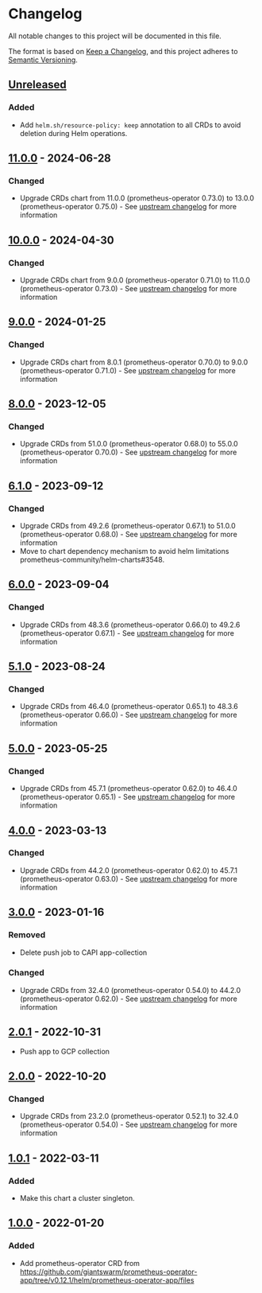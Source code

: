 # Changelog

All notable changes to this project will be documented in this file.

The format is based on [Keep a Changelog](https://keepachangelog.com/en/1.0.0/),
and this project adheres to [Semantic Versioning](https://semver.org/spec/v2.0.0.html).

## [Unreleased]

### Added

- Add `helm.sh/resource-policy: keep` annotation to all CRDs to avoid deletion during Helm operations.

## [11.0.0] - 2024-06-28

### Changed

- Upgrade CRDs chart from 11.0.0 (prometheus-operator 0.73.0) to 13.0.0 (prometheus-operator 0.75.0) - See [upstream changelog](https://github.com/prometheus-operator/prometheus-operator/blob/main/CHANGELOG.md#0750--2024-06-26) for more information

## [10.0.0] - 2024-04-30

### Changed

- Upgrade CRDs chart from 9.0.0 (prometheus-operator 0.71.0) to 11.0.0 (prometheus-operator 0.73.0) - See [upstream changelog](https://github.com/prometheus-operator/prometheus-operator/blob/main/CHANGELOG.md#0730--2024-04-03) for more information

## [9.0.0] - 2024-01-25

### Changed

- Upgrade CRDs chart from 8.0.1 (prometheus-operator 0.70.0) to 9.0.0 (prometheus-operator 0.71.0) - See [upstream changelog](https://github.com/prometheus-operator/prometheus-operator/blob/main/CHANGELOG.md#0710--2024-01-02) for more information

## [8.0.0] - 2023-12-05

### Changed

- Upgrade CRDs from 51.0.0 (prometheus-operator 0.68.0) to 55.0.0 (prometheus-operator 0.70.0) - See [upstream changelog](https://github.com/prometheus-operator/prometheus-operator/blob/main/CHANGELOG.md#0700--2023-11-30) for more information

## [6.1.0] - 2023-09-12

### Changed

- Upgrade CRDs from 49.2.6 (prometheus-operator 0.67.1) to 51.0.0 (prometheus-operator 0.68.0) - See [upstream changelog](https://github.com/prometheus-operator/prometheus-operator/blob/main/CHANGELOG.md#0680--2023-09-06) for more information
- Move to chart dependency mechanism to avoid helm limitations prometheus-community/helm-charts#3548.

## [6.0.0] - 2023-09-04

### Changed

- Upgrade CRDs from 48.3.6 (prometheus-operator 0.66.0) to 49.2.6 (prometheus-operator 0.67.1) - See [upstream changelog](https://github.com/prometheus-operator/prometheus-operator/blob/main/CHANGELOG.md#0671--2023-08-03) for more information

## [5.1.0] - 2023-08-24

### Changed

- Upgrade CRDs from 46.4.0 (prometheus-operator 0.65.1) to 48.3.6 (prometheus-operator 0.66.0) - See [upstream changelog](https://github.com/prometheus-operator/prometheus-operator/blob/main/CHANGELOG.md#0660--2023-06-14) for more information

## [5.0.0] - 2023-05-25

### Changed

- Upgrade CRDs from 45.7.1 (prometheus-operator 0.62.0) to 46.4.0 (prometheus-operator 0.65.1) - See [upstream changelog](https://github.com/prometheus-operator/prometheus-operator/blob/main/CHANGELOG.md#0651--2022-05-05) for more information

## [4.0.0] - 2023-03-13

### Changed

- Upgrade CRDs from 44.2.0 (prometheus-operator 0.62.0) to 45.7.1 (prometheus-operator 0.63.0) - See [upstream changelog](https://github.com/prometheus-operator/prometheus-operator/blob/main/CHANGELOG.md#0630--2023-02-08) for more information

## [3.0.0] - 2023-01-16

### Removed

- Delete push job to CAPI app-collection

### Changed

- Upgrade CRDs from 32.4.0 (prometheus-operator 0.54.0) to 44.2.0 (prometheus-operator 0.62.0) - See [upstream changelog](https://github.com/prometheus-operator/prometheus-operator/blob/main/CHANGELOG.md#0620--2023-01-04) for more information

## [2.0.1] - 2022-10-31

- Push app to GCP collection

## [2.0.0] - 2022-10-20

### Changed

- Upgrade CRDs from 23.2.0 (prometheus-operator 0.52.1) to 32.4.0 (prometheus-operator 0.54.0) - See [upstream changelog](https://github.com/prometheus-operator/prometheus-operator/blob/main/CHANGELOG.md#0540--2022-01-26) for more information

## [1.0.1] - 2022-03-11

### Added

- Make this chart a cluster singleton.

## [1.0.0] - 2022-01-20

### Added

- Add prometheus-operator CRD from https://github.com/giantswarm/prometheus-operator-app/tree/v0.12.1/helm/prometheus-operator-app/files

[Unreleased]: https://github.com/giantswarm/prometheus-operator-crd/compare/v11.0.0...HEAD
[11.0.0]: https://github.com/giantswarm/prometheus-operator-crd/compare/v10.0.0...v11.0.0
[10.0.0]: https://github.com/giantswarm/prometheus-operator-crd/compare/v9.0.0...v10.0.0
[9.0.0]: https://github.com/giantswarm/prometheus-operator-crd/compare/v8.0.0...v9.0.0
[8.0.0]: https://github.com/giantswarm/prometheus-operator-crd/compare/v6.1.0...v8.0.0
[6.1.0]: https://github.com/giantswarm/prometheus-operator-crd/compare/v6.0.0...v6.1.0
[6.0.0]: https://github.com/giantswarm/prometheus-operator-crd/compare/v5.1.0...v6.0.0
[5.1.0]: https://github.com/giantswarm/prometheus-operator-crd/compare/v5.0.0...v5.1.0
[5.0.0]: https://github.com/giantswarm/prometheus-operator-crd/compare/v4.0.0...v5.0.0
[4.0.0]: https://github.com/giantswarm/prometheus-operator-crd/compare/v3.0.0...v4.0.0
[3.0.0]: https://github.com/giantswarm/prometheus-operator-crd/compare/v2.0.1...v3.0.0
[2.0.1]: https://github.com/giantswarm/prometheus-operator-crd/compare/v2.0.0...v2.0.1
[2.0.0]: https://github.com/giantswarm/prometheus-operator-crd/compare/v1.0.1...v2.0.0
[1.0.1]: https://github.com/giantswarm/prometheus-operator-crd/compare/v1.0.0...v1.0.1
[1.0.0]: https://github.com/giantswarm/prometheus-operator-crd/releases/tag/v1.0.0
